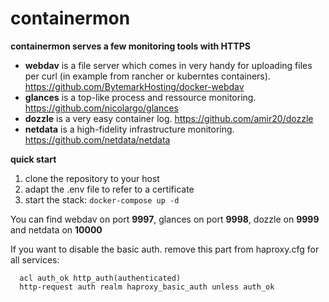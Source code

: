 # containermon

**containermon serves a few monitoring tools with HTTPS**
* **webdav** is a file server which comes in very handy for uploading files per curl (in example from rancher or kuberntes containers). https://github.com/BytemarkHosting/docker-webdav
* **glances** is a top-like process and ressource monitoring. https://github.com/nicolargo/glances
* **dozzle** is a very easy container log. https://github.com/amir20/dozzle
* **netdata** is a high-fidelity infrastructure monitoring. https://github.com/netdata/netdata  


**quick start**
1. clone the repository to your host
2. adapt the .env file to refer to a certificate
3. start the stack: `docker-compose up -d`

You can find webdav on port **9997**, glances on port **9998**, dozzle on **9999** and netdata on **10000**

If you want to disable the basic auth. remove this part from haproxy.cfg for all services:
```
  acl auth_ok http_auth(authenticated)
  http-request auth realm haproxy_basic_auth unless auth_ok
```
